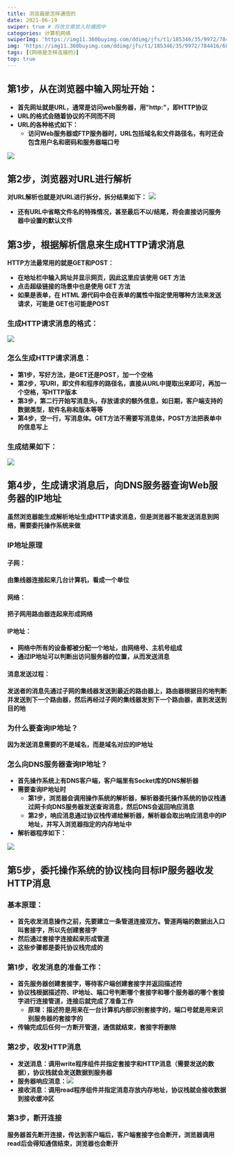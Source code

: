 ```yaml
---
title: 浏览器是怎样通信的
date: 2021-06-19
swiper: true # 将改文章放入轮播图中
categories: 计算机网络
swiperImg: 'https://img11.360buyimg.com/ddimg/jfs/t1/185346/35/9972/784416/60cd9b90Ec7e637f2/434550c6655c617d.jpg' # 该文章在轮播图中的图片
img: 'https://img11.360buyimg.com/ddimg/jfs/t1/185346/35/9972/784416/60cd9b90Ec7e637f2/434550c6655c617d.jpg' # 该文章图片，可以是本地目录下图片也可以是http://xxx图片
tags: [《网络是怎样连接的》]
top: true
---
```

## 第1步，从在浏览器中输入网址开始：

- **首先网址就是URL，通常是访问web服务器，用"http:"，即HTTP协议**
- **URL的格式会随着协议的不同而不同**
- **URL的各种格式如下：**
   - **访问Web服务器或FTP服务器时，URL包括域名和文件路径名，有时还会包含用户名和密码和服务器端口号**

![](https://img11.360buyimg.com/ddimg/jfs/t1/192120/18/9188/187284/60cd994bE12331888/5d15ca108f2daa5f.jpg)


## 第2步，浏览器对URL进行解析
**对URL解析也就是对URL进行拆分，拆分结果如下：**
![](https://img11.360buyimg.com/ddimg/jfs/t1/25315/31/13123/231182/60cd9d42E76517b5c/4415e5064467809d.jpg)

- **还有URL中省略文件名的特殊情况，甚至最后不以/结尾，将会直接访问服务器中设置的默认文件**


## 第3步，根据解析信息来生成HTTP请求消息
**HTTP方法最常用的就是GET和POST：**

- **在地址栏中输入网址并显示网页，因此这里应该使用 GET 方法**
- **点击超级链接的场景中也是使用 GET 方法**
- **如果是表单，在 HTML 源代码中会在表单的属性中指定使用哪种方法来发送请求，可能是 GET也可能是POST**

### 生成HTTP请求消息的格式：
![](https://img13.360buyimg.com/ddimg/jfs/t1/194117/1/9057/110909/60cdad3dEb4f176eb/1baee7cd88773d39.jpg)

### 怎么生成HTTP请求消息：

- **第1步，写好方法，是GET还是POST，加一个空格**
- **第2步，写URI，即文件和程序的路径名，直接从URL中提取出来即可，再加一个空格，写HTTP版本**
- **第3步，第二行开始写消息头，存放请求的额外信息，如日期，客户端支持的数据类型，软件名称和版本等等**
- **第4步，空一行，写消息体。GET方法不需要写消息体，POST方法把表单中的信息写上**

### 生成结果如下：
![](https://img14.360buyimg.com/ddimg/jfs/t1/177642/23/10196/223242/60cdafceEe9e56c53/4d1133388c4b3978.jpg)


## 第4步，生成请求消息后，向DNS服务器查询Web服务器的IP地址
**虽然浏览器能生成解析地址生成HTTP请求消息，但是浏览器不能发送消息到网络，需要委托操作系统来做**
### IP地址原理
#### 子网：
**由集线器连接起来几台计算机，看成一个单位**
#### 网络：
**把子网用路由器连起来形成网络**
#### IP地址：

- **网络中所有的设备都被分配一个地址，由网络号、主机号组成**
- **通过IP地址可以判断出访问服务器的位置，从而发送消息**

#### 消息发送过程：
**发送者的消息先通过子网的集线器发送到最近的路由器上，路由器根据目的地判断并发送到下一个路由器，然后再经过子网的集线器发到下一个路由器，直到发送到目的地**
### 为什么要查询IP地址？
**因为发送消息需要的不是域名，而是域名对应的IP地址**
### 怎么向DNS服务器查询IP地址？

- **首先操作系统上有DNS客户端，客户端里有Socket库的DNS解析器**
- **需要查询IP地址时**
   - **第1步，浏览器会调用操作系统的解析器，解析器委托操作系统的协议栈通过网卡向DNS服务器发送查询消息，然后DNS会返回响应消息**
   - **第2步，响应消息通过协议栈传递给解析器，解析器会取出响应消息中的IP地址，并写入浏览器指定的内存地址中**
- **解析器程序如下：**

![](https://img12.360buyimg.com/ddimg/jfs/t1/180986/16/10049/89745/60cde338Ef32162ea/4a45757e8b9b22c9.jpg)
## 第5步，委托操作系统的协议栈向目标IP服务器收发HTTP消息
### 基本原理：

- **首先收发消息操作之前，先要建立一条管道连接双方。管道两端的数据出入口叫套接字，所以先创建套接字**
- **然后通过套接字连接起来形成管道**
- **这些步骤都是委托协议栈完成的**

### 第1步，收发消息的准备工作：
- **首先服务器创建套接字，等待客户端创建套接字并返回描述符**
- **协议栈根据描述符、IP地址、端口号判断哪个套接字和哪个服务器的哪个套接字进行连接管道，连接后就完成了准备工作**
   - **原理：描述符是用来在一台计算机内部识别套接字的，端口号就是用来识别服务器的套接字的**
- **传输完成后任何一方断开管道，通信就结束，套接字将删除**

### 第2步，收发HTTP消息
- **发送消息：调用write程序组件并指定套接字和HTTP消息（需要发送的数据），协议栈就会发送数据到服务器**
- **服务器响应消息：**![](https://img14.360buyimg.com/ddimg/jfs/t1/185016/29/10128/91496/60ce01bdEb0e8d8d3/624e0fc6f36db344.jpg)
- **接收消息：调用read程序组件并指定消息存放内存地址，协议栈就会接收数据到接收缓冲区**

### 第3步，断开连接
**服务器首先断开连接，传达到客户端后，客户端套接字也会断开，浏览器调用read后会得知通信结束，浏览器也会断开**
